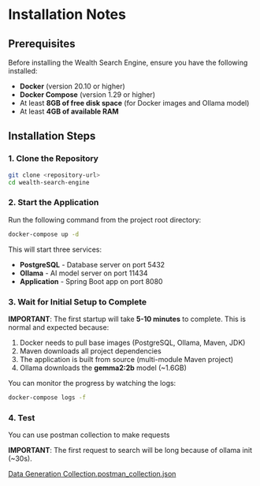 # Installation Notes

## Prerequisites

Before installing the Wealth Search Engine, ensure you have the following installed:

- **Docker** (version 20.10 or higher)
- **Docker Compose** (version 1.29 or higher)
- At least **8GB of free disk space** (for Docker images and Ollama model)
- At least **4GB of available RAM**

## Installation Steps

### 1. Clone the Repository

```bash
git clone <repository-url>
cd wealth-search-engine
```

### 2. Start the Application

Run the following command from the project root directory:

```bash
docker-compose up -d
```

This will start three services:
- **PostgreSQL** - Database server on port 5432
- **Ollama** - AI model server on port 11434
- **Application** - Spring Boot app on port 8080

### 3. Wait for Initial Setup to Complete

**IMPORTANT**: The first startup will take **5-10 minutes** to complete. This is normal and expected because:

1. Docker needs to pull base images (PostgreSQL, Ollama, Maven, JDK)
2. Maven downloads all project dependencies
3. The application is built from source (multi-module Maven project)
4. Ollama downloads the **gemma2:2b** model (~1.6GB)

You can monitor the progress by watching the logs:

```bash
docker-compose logs -f
```

### 4. Test

You can use postman collection to make requests

**IMPORTANT**: The first request to search will be long because of ollama init (~30s).

[Data Generation Collection.postman_collection.json](./Data%20Generation%20Collection.postman_collection.json)